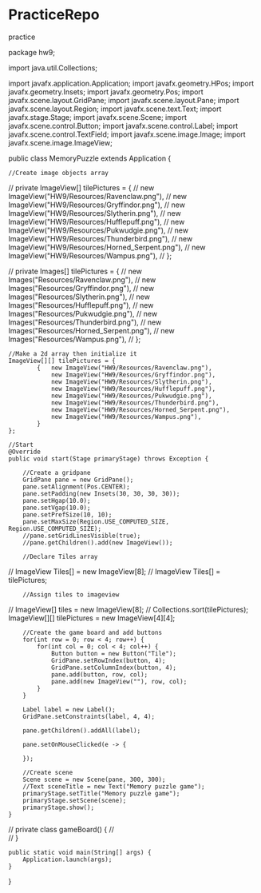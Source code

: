 # PracticeRepo
practice


package hw9;

import java.util.Collections;

import javafx.application.Application;
import javafx.geometry.HPos;
import javafx.geometry.Insets;
import javafx.geometry.Pos;
import javafx.scene.layout.GridPane;
import javafx.scene.layout.Pane;
import javafx.scene.layout.Region;
import javafx.scene.text.Text;
import javafx.stage.Stage;
import javafx.scene.Scene;
import javafx.scene.control.Button;
import javafx.scene.control.Label;
import javafx.scene.control.TextField;
import javafx.scene.image.Image;
import javafx.scene.image.ImageView;

public class MemoryPuzzle extends Application {
	
	//Create image objects array 
//	private ImageView[] tilePictures = {
//		new ImageView("HW9/Resources/Ravenclaw.png"),
//		new ImageView("HW9/Resources/Gryffindor.png"),
//		new ImageView("HW9/Resources/Slytherin.png"),
//		new ImageView("HW9/Resources/Hufflepuff.png"),
//		new ImageView("HW9/Resources/Pukwudgie.png"),
//		new ImageView("HW9/Resources/Thunderbird.png"),
//		new ImageView("HW9/Resources/Horned_Serpent.png"),
//		new ImageView("HW9/Resources/Wampus.png"),
//	};
	
//	private Images[] tilePictures = {
//		new Images("Resources/Ravenclaw.png"),
//		new Images("Resources/Gryffindor.png"),
//		new Images("Resources/Slytherin.png"),
//		new Images("Resources/Hufflepuff.png"),
//		new Images("Resources/Pukwudgie.png"),
//		new Images("Resources/Thunderbird.png"),
//		new Images("Resources/Horned_Serpent.png"),
//		new Images("Resources/Wampus.png"),
//	};
	
	//Make a 2d array then initialize it 
	ImageView[][] tilePictures = {
			{   new ImageView("HW9/Resources/Ravenclaw.png"),
				new ImageView("HW9/Resources/Gryffindor.png"),
				new ImageView("HW9/Resources/Slytherin.png"),
				new ImageView("HW9/Resources/Hufflepuff.png"),
				new ImageView("HW9/Resources/Pukwudgie.png"),
				new ImageView("HW9/Resources/Thunderbird.png"),
				new ImageView("HW9/Resources/Horned_Serpent.png"),
				new ImageView("HW9/Resources/Wampus.png"),
			}	
	};
	
	//Start 
	@Override
	public void start(Stage primaryStage) throws Exception {
		
		//Create a gridpane 
		GridPane pane = new GridPane();
		pane.setAlignment(Pos.CENTER);
		pane.setPadding(new Insets(30, 30, 30, 30));
		pane.setHgap(10.0);
		pane.setVgap(10.0);
		pane.setPrefSize(10, 10);
		pane.setMaxSize(Region.USE_COMPUTED_SIZE, Region.USE_COMPUTED_SIZE);
		//pane.setGridLinesVisible(true);
		//pane.getChildren().add(new ImageView());
		
		//Declare Tiles array 
//		ImageView Tiles[] = new ImageView[8];
//		ImageView Tiles[] = tilePictures;
		
		//Assign tiles to imageview
//		ImageView[] tiles = new ImageView[8];
//		Collections.sort(tilePictures);
		ImageView[][] tilePictures = new ImageView[4][4];
		
		//Create the game board and add buttons
		for(int row = 0; row < 4; row++) {
			for(int col = 0; col < 4; col++) {
				Button button = new Button("Tile");
				GridPane.setRowIndex(button, 4);
				GridPane.setColumnIndex(button, 4);
				pane.add(button, row, col);
				pane.add(new ImageView(""), row, col);
			}
		}
		
		Label label = new Label();
		GridPane.setConstraints(label, 4, 4);
		
		pane.getChildren().addAll(label);
			
		pane.setOnMouseClicked(e -> {
			
		});
		
		//Create scene 
		Scene scene = new Scene(pane, 300, 300);
		//Text sceneTitle = new Text("Memory puzzle game");
		primaryStage.setTitle("Memory puzzle game");
		primaryStage.setScene(scene);
		primaryStage.show();
	}
	
//	private class gameBoard() {
//		
//	}
	
	public static void main(String[] args) {
		Application.launch(args);
	}
}

